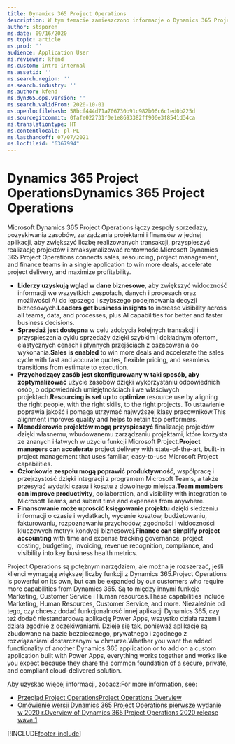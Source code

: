 ```yaml
---
title: Dynamics 365 Project Operations
description: W tym temacie zamieszczono informacje o Dynamics 365 Project operations.
author: stsporen
ms.date: 09/16/2020
ms.topic: article
ms.prod: ''
audience: Application User
ms.reviewer: kfend
ms.custom: intro-internal
ms.assetid: ''
ms.search.region: ''
ms.search.industry: ''
ms.author: kfend
ms.dyn365.ops.version: ''
ms.search.validFrom: 2020-10-01
ms.openlocfilehash: 58bcf444d71a706730b91c982b06c6c1ed0b225d
ms.sourcegitcommit: 0fafe022731f0e1e8693382ff906e3f8541d34ca
ms.translationtype: HT
ms.contentlocale: pl-PL
ms.lasthandoff: 07/07/2021
ms.locfileid: "6367994"
---
```

# <a name="dynamics-365-project-operations"></a><span data-ttu-id="362d0-103">Dynamics 365 Project Operations</span><span class="sxs-lookup"><span data-stu-id="362d0-103">Dynamics 365 Project Operations</span></span>

<span data-ttu-id="362d0-104">Microsoft Dynamics 365 Project Operations łączy zespoły sprzedaży, pozyskiwania zasobów, zarządzania projektami i finansów w jednej aplikacji, aby zwiększyć liczbę realizowanych transakcji, przyspieszyć realizację projektów i zmaksymalizować rentowność.</span><span class="sxs-lookup"><span data-stu-id="362d0-104">Microsoft Dynamics 365 Project Operations connects sales, resourcing, project management, and finance teams in a single application to win more deals, accelerate project delivery, and maximize profitability.</span></span>

-   <span data-ttu-id="362d0-105">**Liderzy uzyskują wgląd w dane biznesowe**, aby zwiększyć widoczność informacji we wszystkich zespołach, danych i procesach oraz możliwości AI do lepszego i szybszego podejmowania decyzji biznesowych.</span><span class="sxs-lookup"><span data-stu-id="362d0-105">**Leaders get business insights** to increase visibility across all teams, data, and processes, plus AI capabilities for better and faster business decisions.</span></span>
-   <span data-ttu-id="362d0-106">**Sprzedaż jest dostępna** w celu zdobycia kolejnych transakcji i przyspieszenia cyklu sprzedaży dzięki szybkim i dokładnym ofertom, elastycznych cenach i płynnych przejściach z oszacowania do wykonania.</span><span class="sxs-lookup"><span data-stu-id="362d0-106">**Sales is enabled** to win more deals and accelerate the sales cycle with fast and accurate quotes, flexible pricing, and seamless transitions from estimate to execution.</span></span>
-   <span data-ttu-id="362d0-107">**Przychodzący zasób jest skonfigurowany w taki sposób, aby zoptymalizować** użycie zasobów dzięki wykorzystaniu odpowiednich osób, o odpowiednich umiejętnościach i we właściwych projektach.</span><span class="sxs-lookup"><span data-stu-id="362d0-107">**Resourcing is set up to optimize** resource use by aligning the right people, with the right skills, to the right projects.</span></span> <span data-ttu-id="362d0-108">To ustawienie poprawia jakość i pomaga utrzymać najwyższej klasy pracowników.</span><span class="sxs-lookup"><span data-stu-id="362d0-108">This alignment improves quality and helps to retain top performers.</span></span>
-   <span data-ttu-id="362d0-109">**Menedżerowie projektów mogą przyspieszyć** finalizację projektów dzięki własnemu, wbudowanemu zarządzaniu projektami, które korzysta ze znanych i łatwych w użyciu funkcji Microsoft Project.</span><span class="sxs-lookup"><span data-stu-id="362d0-109">**Project managers can accelerate** project delivery with state-of-the-art, built-in project management that uses familiar, easy-to-use Microsoft Project capabilities.</span></span>
-   <span data-ttu-id="362d0-110">**Członkowie zespołu mogą poprawić produktywność**, współpracę i przejrzystość dzięki integracji z programem Microsoft Teams, a także przesyłać wydatki czasu i kosztu z dowolnego miejsca.</span><span class="sxs-lookup"><span data-stu-id="362d0-110">**Team members can improve productivity**, collaboration, and visibility with integration to Microsoft Teams, and submit time and expenses from anywhere.</span></span>
-   <span data-ttu-id="362d0-111">**Finansowanie może uprościć księgowanie projektu** dzięki śledzeniu informacji o czasie i wydatkach, wycenie kosztów, budżetowaniu, fakturowaniu, rozpoznawaniu przychodów, zgodności i widoczności kluczowych metryk kondycji biznesowej.</span><span class="sxs-lookup"><span data-stu-id="362d0-111">**Finance can simplify project accounting** with time and expense tracking governance, project costing, budgeting, invoicing, revenue recognition, compliance, and visibility into key business health metrics.</span></span>

<span data-ttu-id="362d0-112">Project Operations są potężnym narzędziem, ale można je rozszerzać, jeśli klienci wymagają większej liczby funkcji z Dynamics 365.</span><span class="sxs-lookup"><span data-stu-id="362d0-112">Project Operations is powerful on its own, but can be expanded by our customers who require more capabilities from Dynamics 365.</span></span> <span data-ttu-id="362d0-113">Są to między innymi funkcje Marketing, Customer Service i Human resources.</span><span class="sxs-lookup"><span data-stu-id="362d0-113">These capabilities include Marketing, Human Resources, Customer Service, and more.</span></span> <span data-ttu-id="362d0-114">Niezależnie od tego, czy chcesz dodać funkcjonalność innej aplikacji Dynamics 365, czy też dodać niestandardową aplikację Power Apps, wszystko działa razem i działa zgodnie z oczekiwaniami. Dzieje się tak, ponieważ aplikacje są zbudowane na bazie bezpiecznego, prywatnego i zgodnego z rozwiązaniami dostarczanymi w chmurze.</span><span class="sxs-lookup"><span data-stu-id="362d0-114">Whether you want the added functionality of another Dynamics 365 application or to add on a custom application built with Power Apps, everything works together and works like you expect because they share the common foundation of a secure, private, and compliant cloud-delivered solution.</span></span>

<span data-ttu-id="362d0-115">Aby uzyskać więcej informacji, zobacz:</span><span class="sxs-lookup"><span data-stu-id="362d0-115">For more information, see:</span></span>

- [<span data-ttu-id="362d0-116">Przegląd Project Operations</span><span class="sxs-lookup"><span data-stu-id="362d0-116">Project Operations Overview</span></span>](https://dynamics.microsoft.com/en-us/project-operations/overview/)
- [<span data-ttu-id="362d0-117">Omówienie wersji Dynamics 365 Project Operations pierwsze wydanie w 2020 r.</span><span class="sxs-lookup"><span data-stu-id="362d0-117">Overview of Dynamics 365 Project Operations 2020 release wave 1</span></span>](/dynamics365-release-plan/2020wave1/dynamics365-project-operations/)



[!INCLUDE[footer-include](includes/footer-banner.md)]
